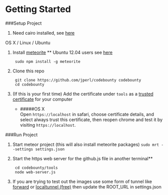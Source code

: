 # Getting Started

###Setup Project

1. Need cairo installed, see [here](https://github.com/LearnBoost/node-canvas/wiki/_pages)

OS X / Linux / Ubuntu

1. Install [meteorite](http://oortcloud.github.com/meteorite/) ** Ubuntu 12.04 users see [here](https://github.com/oortcloud/meteorite/issues/67)

		sudo npm install -g meteorite

2. Clone this repo

		git clone https://github.com/jperl/codebounty codebounty
		cd codebounty

3. (If this is your first time) Add the certificate under `tools` as a [trusted certificate](http://productforums.google.com/forum/#!topic/chrome/1b7V3cs7BS4) for your computer

	- #####OS X  
	Open `https://localhost` in safari, choose certificate details, and select always trust this certificate, then reopen chrome and test it by visiting `https://localhost`.

###Run Project

1. Start meteor project (this will also install meteorite packages) `sudo mrt --settings settings.json`

2. Start the https web server for the github.js file in another terminal**  

		cd codebounty/tools
		node web-server.js
			
3. If you are trying to test out the images use some form of tunnel like [forward](https://forwardhq.com/) or [localtunnel (free)](https://github.com/progrium/localtunnel#localtunnel-v2-beta) then update the ROOT_URL in settings.json